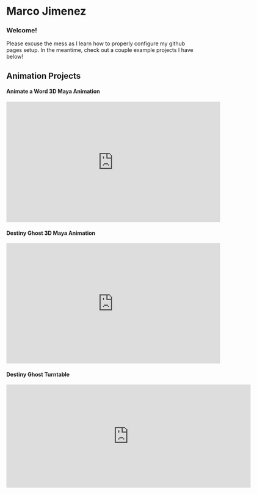 # Marco Jimenez

### Welcome! 

Please excuse the mess as I learn how to properly configure my github pages setup. In the meantime, check out a couple example projects I have below!

## Animation Projects

#### Animate a Word 3D Maya Animation
<iframe width="560" height="315" src="https://www.youtube-nocookie.com/embed/ekKv_OMCffQ" frameborder="0" allow="accelerometer; autoplay; clipboard-write; encrypted-media; gyroscope; picture-in-picture" allowfullscreen></iframe>


#### Destiny Ghost 3D Maya Animation
<iframe width="560" height="315" src="https://www.youtube-nocookie.com/embed/JNm86XT5I3g" frameborder="0" allow="accelerometer; autoplay; clipboard-write; encrypted-media; gyroscope; picture-in-picture" allowfullscreen></iframe>


#### Destiny Ghost Turntable
<iframe src="https://player.vimeo.com/video/379395636" width="640" height="270" frameborder="0" allow="autoplay; fullscreen" allowfullscreen></iframe>

